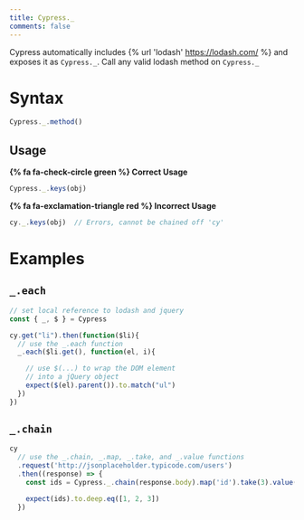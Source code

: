 ```yaml
---
title: Cypress._
comments: false
---
```


Cypress automatically includes {% url 'lodash' https://lodash.com/ %} and exposes it as `Cypress._`. Call any valid lodash method on `Cypress._`

# Syntax

```javascript
Cypress._.method()
```

## Usage

**{% fa fa-check-circle green %} Correct Usage**

```javascript
Cypress._.keys(obj)
```

**{% fa fa-exclamation-triangle red %} Incorrect Usage**

```javascript
cy._.keys(obj)  // Errors, cannot be chained off 'cy'
```

# Examples

## `_.each`

```javascript
// set local reference to lodash and jquery
const { _, $ } = Cypress

cy.get("li").then(function($li){
  // use the _.each function
  _.each($li.get(), function(el, i){

    // use $(...) to wrap the DOM element
    // into a jQuery object
    expect($(el).parent()).to.match("ul")
  })
})
```

## `_.chain`

```javascript
cy
  // use the _.chain, _.map, _.take, and _.value functions
  .request('http://jsonplaceholder.typicode.com/users')
  .then((response) => {
    const ids = Cypress._.chain(response.body).map('id').take(3).value()

    expect(ids).to.deep.eq([1, 2, 3])
  })
```
